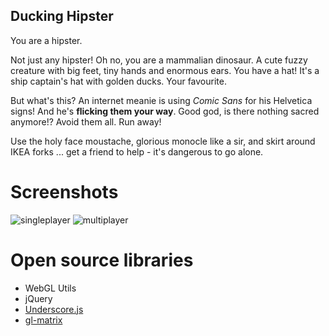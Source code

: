 ## Ducking Hipster

You are a hipster.

Not just any hipster! Oh no, you are a mammalian dinosaur. A cute fuzzy creature with big feet, tiny hands and enormous ears. You have a hat! It's a ship captain's hat with golden ducks. Your favourite.

But what's this? An internet meanie is using _Comic Sans_ for his Helvetica signs! And he's __flicking them your way__. Good god, is there nothing sacred anymore!? Avoid them all. Run away!

Use the holy face moustache, glorious monocle like a sir, and skirt around IKEA forks ... get a friend to help - it's dangerous to go alone.

# Screenshots

<img src="http://psywerx.github.com/game-off-2012/res/s2.png" alt="singleplayer" />
<img src="http://psywerx.github.com/game-off-2012/res/s5.png" alt="multiplayer" />

# Open source libraries

* WebGL Utils
* jQuery
* [Underscore.js](https://github.com/documentcloud/underscore)
* [gl-matrix](https://github.com/toji/gl-matrix)

